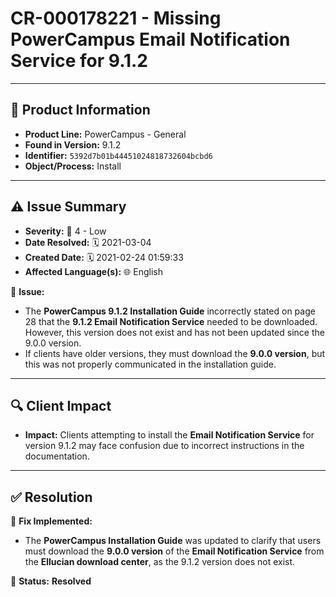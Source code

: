 # CR-000178221 - Missing PowerCampus Email Notification Service for 9.1.2

---

## 📌 Product Information  
- **Product Line:** PowerCampus - General  
- **Found in Version:** 9.1.2  
- **Identifier:** `5392d7b01b44451024818732604bcbd6`  
- **Object/Process:** Install  

---

## ⚠️ Issue Summary  
- **Severity:** 🔶 4 - Low  
- **Date Resolved:** 🗓️ 2021-03-04  
- **Created Date:** 🗓️ 2021-02-24 01:59:33  
- **Affected Language(s):** 🌐 English  

🔹 **Issue:**  
- The **PowerCampus 9.1.2 Installation Guide** incorrectly stated on page 28 that the **9.1.2 Email Notification Service** needed to be downloaded. However, this version does not exist and has not been updated since the 9.0.0 version.  
- If clients have older versions, they must download the **9.0.0 version**, but this was not properly communicated in the installation guide.

---

## 🔍 Client Impact  
- **Impact:** Clients attempting to install the **Email Notification Service** for version 9.1.2 may face confusion due to incorrect instructions in the documentation.

---

## ✅ Resolution  
🔧 **Fix Implemented:**  
- The **PowerCampus Installation Guide** was updated to clarify that users must download the **9.0.0 version** of the **Email Notification Service** from the **Ellucian download center**, as the 9.1.2 version does not exist.

🚀 **Status:** **Resolved**
